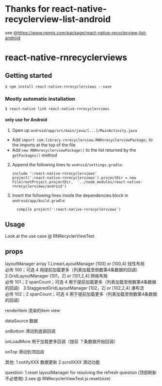 
# Thanks for react-native-recyclerview-list-android
 see @https://www.npmjs.com/package/react-native-recyclerview-list-android

# react-native-rnrecyclerviews

## Getting started

`$ npm install react-native-rnrecyclerviews --save`

### Mostly automatic installation

`$ react-native link react-native-rnrecyclerviews`


#### only use for Android

1. Open up `android/app/src/main/java/[...]/MainActivity.java`
  - Add `import com.library.rnrecyclerview.RNRnrecyclerviewPackage;` to the imports at the top of the file
  - Add `new RNRnrecyclerviewPackage()` to the list returned by the `getPackages()` method
2. Append the following lines to `android/settings.gradle`:
  	```
  	include ':react-native-rnrecyclerviews'
  	project(':react-native-rnrecyclerviews').projectDir = new File(rootProject.projectDir, 	'../node_modules/react-native-rnrecyclerviews/android')
  	```
3. Insert the following lines inside the dependencies block in `android/app/build.gradle`:
  	```
      compile project(':react-native-rnrecyclerviews')
  	```


## Usage

Look at the use case @ RNRecyclerViewTest

## props

layoutManager array
 1.LinearLayoutManager   [100]    or [100,4]   线性布局  
  必传 100；可选 4 用提前加载更多（列表加载至倒数第4条数据的回调）
 2.GridLayoutManager     [101，2] or [101,2,4] 网格布局  
  必传 101；2 spanCount；可选 4 用于提前加载更多（列表加载至倒数第4条数据的回调）
 3.StaggeredGridLayoutManager [102，2] or [102,2,4] 瀑布流    
  必传 102；2 spanCount；可选 4 用于提前加载更多（列表加载至倒数第4条数据的回调）

renderItem
 渲染的item view
 
dataSource
 数据
 
onBottom
 滑动到底部回调

onLoadMore 
 用于加载更多回调（提前 ？条数据开始回调）
 
onTop 
 滑动到顶回调
 
其他:
 1.notifyXXX 数据更新
 2.scrollXXX 滑动功能
 
question:
 1.reset layoutManager for resolving the refresh question (顶部刷新不必使用)
 2.see @ RNRecyclerViewTest.js.reset(size)
  

